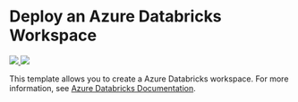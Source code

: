 # Deploy an Azure Databricks Workspace

<a href="https://portal.azure.com/#create/Microsoft.Template/uri/https%3A%2F%2Fraw.githubusercontent.com%2Fjeffpang%2Fazure-quickstart-templates%2F101-databricks-workspace-initial%2F101-databricks-workspace%2Fazuredeploy.json" target="_blank">
    <img src="http://azuredeploy.net/deploybutton.png"/>
</a>
<a href="http://armviz.io/#/?load=https%3A%2F%2Fraw.githubusercontent.com%2Fjeffpang%2Fazure-quickstart-templates%2F101-databricks-workspace-initial%2F101-databricks-workspace%2Fazuredeploy.json" target="_blank">
    <img src="http://armviz.io/visualizebutton.png"/>
</a>

This template allows you to create a Azure Databricks workspace. For more information, see <a href="https://docs.microsoft.com/en-us/azure/azure-databricks/">Azure Databricks Documentation</a>.